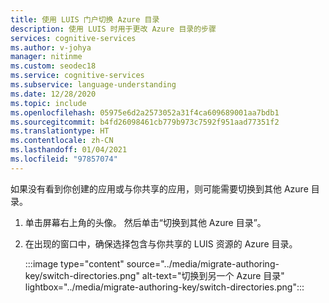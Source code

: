 ```yaml
---
title: 使用 LUIS 门户切换 Azure 目录
description: 使用 LUIS 时用于更改 Azure 目录的步骤
services: cognitive-services
ms.author: v-johya
manager: nitinme
ms.custom: seodec18
ms.service: cognitive-services
ms.subservice: language-understanding
ms.date: 12/28/2020
ms.topic: include
ms.openlocfilehash: 05975e6d2a2573052a31f4ca609689001aa7bdb1
ms.sourcegitcommit: b4fd26098461cb779b973c7592f951aad77351f2
ms.translationtype: HT
ms.contentlocale: zh-CN
ms.lasthandoff: 01/04/2021
ms.locfileid: "97857074"
---
```

如果没有看到你创建的应用或与你共享的应用，则可能需要切换到其他 Azure 目录。

1. 单击屏幕右上角的头像。 然后单击“切换到其他 Azure 目录”。 
2. 在出现的窗口中，确保选择包含与你共享的 LUIS 资源的 Azure 目录。 

    :::image type="content" source="../media/migrate-authoring-key/switch-directories.png" alt-text="切换到另一个 Azure 目录" lightbox="../media/migrate-authoring-key/switch-directories.png":::

